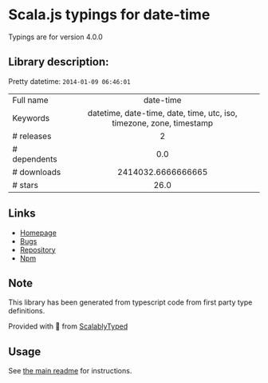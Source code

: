 
# Scala.js typings for date-time

Typings are for version 4.0.0

## Library description:
Pretty datetime: `2014-01-09 06:46:01`

|                    |                 |
| ------------------ | :-------------: |
| Full name          | date-time |
| Keywords           | datetime, date-time, date, time, utc, iso, timezone, zone, timestamp |
| # releases         | 2 |
| # dependents       | 0.0 |
| # downloads        | 2414032.6666666665 |
| # stars            | 26.0 |

## Links
- [Homepage](https://github.com/sindresorhus/date-time#readme)
- [Bugs](https://github.com/sindresorhus/date-time/issues)
- [Repository](https://github.com/sindresorhus/date-time)
- [Npm](https://www.npmjs.com/package/date-time)
    


## Note
This library has been generated from typescript code from first party type definitions.

Provided with :purple_heart: from [ScalablyTyped](https://github.com/oyvindberg/ScalablyTyped)

## Usage
See [the main readme](../../readme.md) for instructions.


